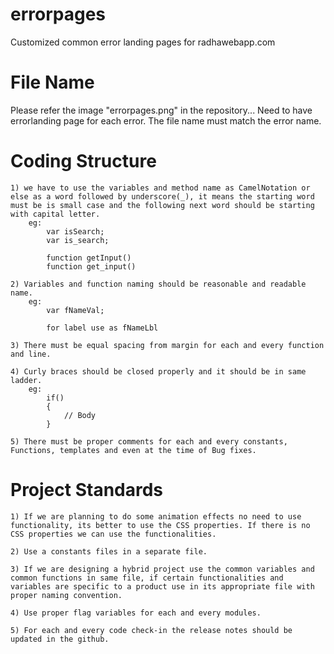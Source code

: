 errorpages
==========

Customized common error landing pages for radhawebapp.com

File Name
=========

Please refer the image "errorpages.png" in the repository... Need to have errorlanding page for each error. The file name must match the error name.

Coding Structure
================

    1) we have to use the variables and method name as CamelNotation or else as a word followed by underscore(_), it means the starting word must be is small case and the following next word should be starting with capital letter.
        eg:
            var isSearch;
            var is_search;

            function getInput()
            function get_input()

    2) Variables and function naming should be reasonable and readable name.
        eg:
            var fNameVal;

            for label use as fNameLbl

    3) There must be equal spacing from margin for each and every function and line.

    4) Curly braces should be closed properly and it should be in same ladder.
        eg:
            if()
            {
                // Body
            }

    5) There must be proper comments for each and every constants, Functions, templates and even at the time of Bug fixes.


Project Standards
=================

    1) If we are planning to do some animation effects no need to use functionality, its better to use the CSS properties. If there is no CSS properties we can use the functionalities.

    2) Use a constants files in a separate file.

    3) If we are designing a hybrid project use the common variables and common functions in same file, if certain functionalities and variables are specific to a product use in its appropriate file with proper naming convention.

    4) Use proper flag variables for each and every modules.

    5) For each and every code check-in the release notes should be updated in the github.

